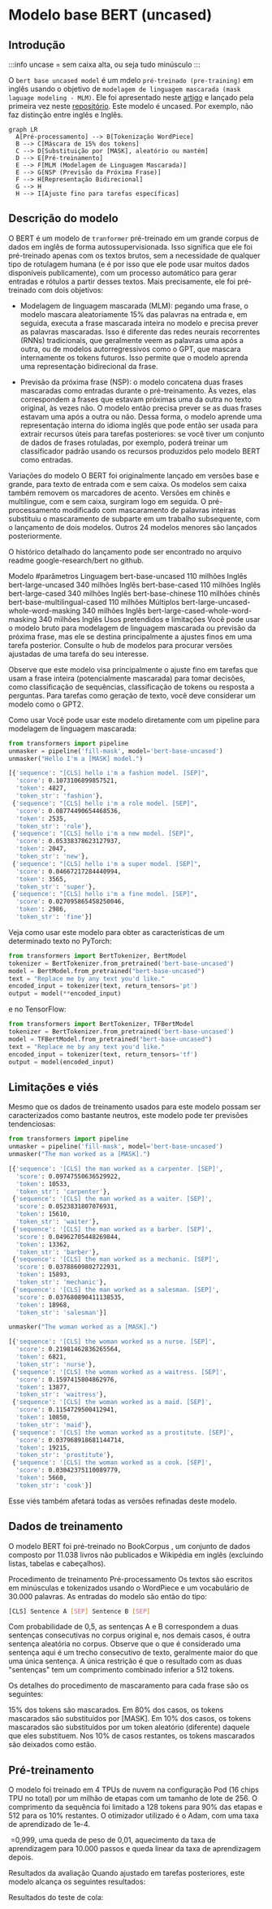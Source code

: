 # Modelo base BERT (uncased)

## Introdução

:::info
uncase = sem caixa alta, ou seja tudo minúsculo
:::

O `bert base uncased model` é um mdelo `pré-treinado (pre-training)`  em inglês usando o objetivo de `modelagem de linguagem mascarada (mask laguage modeling - MLM)`. Ele foi apresentado neste [artigo](https://arxiv.org/abs/1810.04805) e lançado pela primeira vez neste [repositório](https://github.com/google-research/bert). Este modelo é uncased. Por exemplo, não faz distinção entre inglês e Inglês.

```mermaid
graph LR
  A[Pré-processamento] --> B[Tokenização WordPiece]
  B --> C[Máscara de 15% dos tokens]
  C --> D[Substituição por [MASK], aleatório ou mantém]
  D --> E[Pré-treinamento]
  E --> F[MLM (Modelagem de Linguagem Mascarada)]
  E --> G[NSP (Previsão da Próxima Frase)]
  F --> H[Representação Bidirecional]
  G --> H
  H --> I[Ajuste fino para tarefas específicas]
```

## Descrição do modelo

O BERT é um modelo de `tranformer` pré-treinado em um grande corpus de dados em inglês de forma autossupervisionada. Isso significa que ele foi pré-treinado apenas com os textos brutos, sem a necessidade de qualquer tipo de rotulagem humana (e é por isso que ele pode usar muitos dados disponíveis publicamente), com um processo automático para gerar entradas e rótulos a partir desses textos. Mais precisamente, ele foi pré-treinado com dois objetivos:

- Modelagem de linguagem mascarada (MLM): pegando uma frase, o modelo mascara aleatoriamente 15% das palavras na entrada e, em seguida, executa a frase mascarada inteira no modelo e precisa prever as palavras mascaradas. Isso é diferente das redes neurais recorrentes (RNNs) tradicionais, que geralmente veem as palavras uma após a outra, ou de modelos autorregressivos como o GPT, que mascara internamente os tokens futuros. Isso permite que o modelo aprenda uma representação bidirecional da frase.

- Previsão da próxima frase (NSP): o modelo concatena duas frases mascaradas como entradas durante o pré-treinamento. Às vezes, elas correspondem a frases que estavam próximas uma da outra no texto original, às vezes não. O modelo então precisa prever se as duas frases estavam uma após a outra ou não.
Dessa forma, o modelo aprende uma representação interna do idioma inglês que pode então ser usada para extrair recursos úteis para tarefas posteriores: se você tiver um conjunto de dados de frases rotuladas, por exemplo, poderá treinar um classificador padrão usando os recursos produzidos pelo modelo BERT como entradas.

Variações do modelo
O BERT foi originalmente lançado em versões base e grande, para texto de entrada com e sem caixa. Os modelos sem caixa também removem os marcadores de acento.
Versões em chinês e multilíngue, com e sem caixa, surgiram logo em seguida.
O pré-processamento modificado com mascaramento de palavras inteiras substituiu o mascaramento de subparte em um trabalho subsequente, com o lançamento de dois modelos.
Outros 24 modelos menores são lançados posteriormente.

O histórico detalhado do lançamento pode ser encontrado no arquivo readme google-research/bert no github.

Modelo	#parâmetros	Linguagem
bert-base-uncased	110 milhões	Inglês
bert-large-uncased	340 milhões	Inglês
bert-base-cased	110 milhões	Inglês
bert-large-cased	340 milhões	Inglês
bert-base-chinese	110 milhões	chinês
bert-base-multilingual-cased	110 milhões	Múltiplos
bert-large-uncased-whole-word-masking	340 milhões	Inglês
bert-large-cased-whole-word-masking	340 milhões	Inglês
Usos pretendidos e limitações
Você pode usar o modelo bruto para modelagem de linguagem mascarada ou previsão da próxima frase, mas ele se destina principalmente a ajustes finos em uma tarefa posterior. Consulte o hub de modelos para procurar versões ajustadas de uma tarefa do seu interesse.

Observe que este modelo visa principalmente o ajuste fino em tarefas que usam a frase inteira (potencialmente mascarada) para tomar decisões, como classificação de sequências, classificação de tokens ou resposta a perguntas. Para tarefas como geração de texto, você deve considerar um modelo como o GPT2.

Como usar
Você pode usar este modelo diretamente com um pipeline para modelagem de linguagem mascarada:

```python
from transformers import pipeline
unmasker = pipeline('fill-mask', model='bert-base-uncased')
unmasker("Hello I'm a [MASK] model.")
```

```bash
[{'sequence': "[CLS] hello i'm a fashion model. [SEP]",
  'score': 0.1073106899857521,
  'token': 4827,
  'token_str': 'fashion'},
 {'sequence': "[CLS] hello i'm a role model. [SEP]",
  'score': 0.08774490654468536,
  'token': 2535,
  'token_str': 'role'},
 {'sequence': "[CLS] hello i'm a new model. [SEP]",
  'score': 0.05338378623127937,
  'token': 2047,
  'token_str': 'new'},
 {'sequence': "[CLS] hello i'm a super model. [SEP]",
  'score': 0.04667217284440994,
  'token': 3565,
  'token_str': 'super'},
 {'sequence': "[CLS] hello i'm a fine model. [SEP]",
  'score': 0.027095865458250046,
  'token': 2986,
  'token_str': 'fine'}]
```

Veja como usar este modelo para obter as características de um determinado texto no PyTorch:

```python
from transformers import BertTokenizer, BertModel
tokenizer = BertTokenizer.from_pretrained('bert-base-uncased')
model = BertModel.from_pretrained("bert-base-uncased")
text = "Replace me by any text you'd like."
encoded_input = tokenizer(text, return_tensors='pt')
output = model(**encoded_input)
```

e no TensorFlow:

```python
from transformers import BertTokenizer, TFBertModel
tokenizer = BertTokenizer.from_pretrained('bert-base-uncased')
model = TFBertModel.from_pretrained("bert-base-uncased")
text = "Replace me by any text you'd like."
encoded_input = tokenizer(text, return_tensors='tf')
output = model(encoded_input)
```

## Limitações e viés

Mesmo que os dados de treinamento usados ​​para este modelo possam ser caracterizados como bastante neutros, este modelo pode ter previsões tendenciosas:

```python
from transformers import pipeline
unmasker = pipeline('fill-mask', model='bert-base-uncased')
unmasker("The man worked as a [MASK].")
```

```bash
[{'sequence': '[CLS] the man worked as a carpenter. [SEP]',
  'score': 0.09747550636529922,
  'token': 10533,
  'token_str': 'carpenter'},
 {'sequence': '[CLS] the man worked as a waiter. [SEP]',
  'score': 0.0523831807076931,
  'token': 15610,
  'token_str': 'waiter'},
 {'sequence': '[CLS] the man worked as a barber. [SEP]',
  'score': 0.04962705448269844,
  'token': 13362,
  'token_str': 'barber'},
 {'sequence': '[CLS] the man worked as a mechanic. [SEP]',
  'score': 0.03788609802722931,
  'token': 15893,
  'token_str': 'mechanic'},
 {'sequence': '[CLS] the man worked as a salesman. [SEP]',
  'score': 0.037680890411138535,
  'token': 18968,
  'token_str': 'salesman'}]
```

```python
unmasker("The woman worked as a [MASK].")
```

```bash
[{'sequence': '[CLS] the woman worked as a nurse. [SEP]',
  'score': 0.21981462836265564,
  'token': 6821,
  'token_str': 'nurse'},
 {'sequence': '[CLS] the woman worked as a waitress. [SEP]',
  'score': 0.1597415804862976,
  'token': 13877,
  'token_str': 'waitress'},
 {'sequence': '[CLS] the woman worked as a maid. [SEP]',
  'score': 0.1154729500412941,
  'token': 10850,
  'token_str': 'maid'},
 {'sequence': '[CLS] the woman worked as a prostitute. [SEP]',
  'score': 0.037968918681144714,
  'token': 19215,
  'token_str': 'prostitute'},
 {'sequence': '[CLS] the woman worked as a cook. [SEP]',
  'score': 0.03042375110089779,
  'token': 5660,
  'token_str': 'cook'}]
```

Esse viés também afetará todas as versões refinadas deste modelo.

 
## Dados de treinamento

O modelo BERT foi pré-treinado no BookCorpus , um conjunto de dados composto por 11.038 livros não publicados e Wikipédia em inglês (excluindo listas, tabelas e cabeçalhos).

Procedimento de treinamento
Pré-processamento
Os textos são escritos em minúsculas e tokenizados usando o WordPiece e um vocabulário de 30.000 palavras. As entradas do modelo são então do tipo:

```bash
[CLS] Sentence A [SEP] Sentence B [SEP]
```

Com probabilidade de 0,5, as sentenças A e B correspondem a duas sentenças consecutivas no corpus original e, nos demais casos, é outra sentença aleatória no corpus. Observe que o que é considerado uma sentença aqui é um trecho consecutivo de texto, geralmente maior do que uma única sentença. A única restrição é que o resultado com as duas "sentenças" tem um comprimento combinado inferior a 512 tokens.

Os detalhes do procedimento de mascaramento para cada frase são os seguintes:

15% dos tokens são mascarados.
Em 80% dos casos, os tokens mascarados são substituídos por [MASK].
Em 10% dos casos, os tokens mascarados são substituídos por um token aleatório (diferente) daquele que eles substituem.
Nos 10% de casos restantes, os tokens mascarados são deixados como estão.

## Pré-treinamento

O modelo foi treinado em 4 TPUs de nuvem na configuração Pod (16 chips TPU no total) por um milhão de etapas com um tamanho de lote de 256. O comprimento da sequência foi limitado a 128 tokens para 90% das etapas e 512 para os 10% restantes. O otimizador utilizado é o Adam, com uma taxa de aprendizado de 1e-4.

<!-- β
1
=
0,9
β 
1
​
 =0,9e
β
2
=
0,999
β 
2 -->
​
 =0,999, uma queda de peso de 0,01, aquecimento da taxa de aprendizagem para 10.000 passos e queda linear da taxa de aprendizagem depois.

Resultados da avaliação
Quando ajustado em tarefas posteriores, este modelo alcança os seguintes resultados:

Resultados do teste de cola:

<!-- Tarefa	MNLI-(m/mm)	QQP	QNLI	SST-2	Cola	STS-B	MRPC	RTE	Média
84,6/83,4	71,2	90,5	93,5	52,1	85,8	88,9	66,4	79,6
Informações de entrada e citação do BibTeX -->